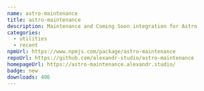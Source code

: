 ```yaml
---
name: astro-maintenance
title: astro-maintenance
description: Maintenance and Coming Soon integration for Astro
categories:
  - utilities
  - recent
npmUrl: https://www.npmjs.com/package/astro-maintenance
repoUrl: https://github.com/alexandr-studio/astro-maintenance
homepageUrl: https://astro-maintenance.alexandr.studio/
badge: new
downloads: 406
---
```

